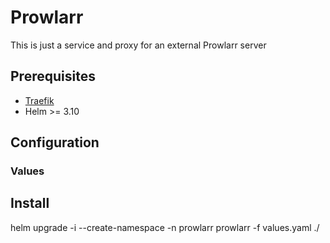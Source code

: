 # Prowlarr

This is just a service and proxy for an external Prowlarr server

## Prerequisites

- [Traefik](https://doc.traefik.io/traefik/setup/kubernetes/)
- Helm >= 3.10

## Configuration

### Values



## Install

helm upgrade -i --create-namespace -n prowlarr prowlarr -f values.yaml ./